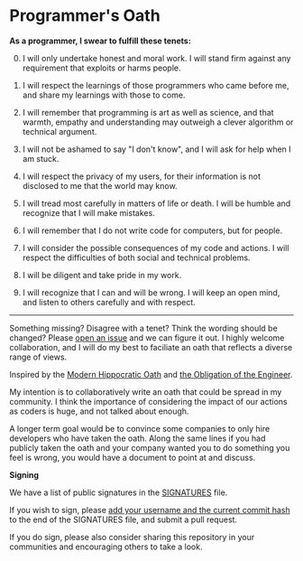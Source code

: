 # Programmer's Oath

**As a programmer, I swear to fulfill these tenets:**

0. I will only undertake honest and moral work. I will stand firm against any requirement that exploits or harms people.

1. I will respect the learnings of those programmers who came before me, and share my learnings with those to come.

2. I will remember that programming is art as well as science, and that warmth, empathy and understanding may outweigh a clever algorithm or technical argument.

3. I will not be ashamed to say "I don't know", and I will ask for help when I am stuck.

4. I will respect the privacy of my users, for their information is not disclosed to me that the world may know.

5. I will tread most carefully in matters of life or death. I will be humble and recognize that I will make mistakes.

6. I will remember that I do not write code for computers, but for people.

7. I will consider the possible consequences of my code and actions. I will respect the difficulties of both social and technical problems.

8. I will be diligent and take pride in my work.

9. I will recognize that I can and will be wrong. I will keep an open mind, and listen to others carefully and with respect.


------

Something missing? Disagree with a tenet? Think the wording should be changed? Please [open an issue](https://github.com/Widdershin/programmers-oath/issues/new) and we can figure it out. I highly welcome collaboration, and I will do my best to faciliate an oath that reflects a diverse range of views.

Inspired by the [Modern Hippocratic Oath](https://en.wikipedia.org/wiki/Hippocratic_Oath#Modern_version) and [the Obligation of the Engineer](https://en.wikipedia.org/wiki/Engineer's_Ring#The_Obligation_of_The_Engineer).

My intention is to collaboratively write an oath that could be spread in my community. I think the importance of considering the impact of our actions as coders is huge, and not talked about enough.

A longer term goal would be to convince some companies to only hire developers who have taken the oath. Along the same lines if you had publicly taken the oath and your company wanted you to do something you feel is wrong, you would have a document to point at and discuss.

**Signing**

We have a list of public signatures in the [SIGNATURES](https://github.com/Widdershin/programmers-oath/blob/master/SIGNATURES) file.

If you wish to sign, please [add your username and the current commit hash](https://github.com/Widdershin/programmers-oath/edit/master/SIGNATURES) to the end of the SIGNATURES file, and submit a pull request.

If you do sign, please also consider sharing this repository in your communities and encouraging others to take a look.
